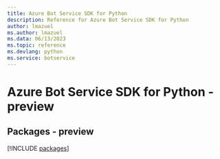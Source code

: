 ```yaml
---
title: Azure Bot Service SDK for Python
description: Reference for Azure Bot Service SDK for Python
author: lmazuel
ms.author: lmazuel
ms.data: 06/13/2023
ms.topic: reference
ms.devlang: python
ms.service: botservice
---
```

# Azure Bot Service SDK for Python - preview
## Packages - preview
[!INCLUDE [packages](bot-service-index.md)]